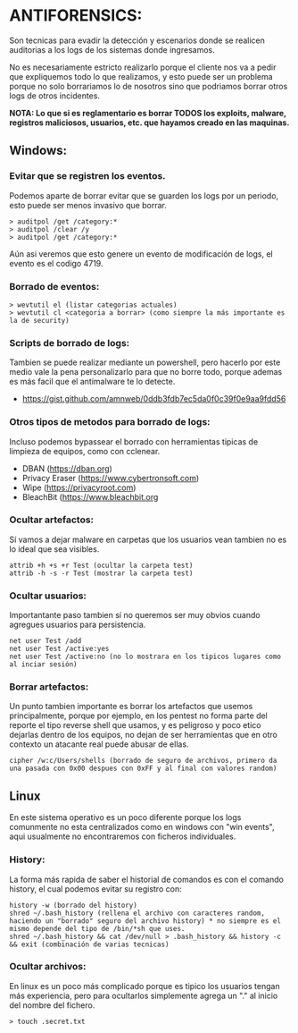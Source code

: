 # ANTIFORENSICS:
Son tecnicas para evadir la detección y escenarios donde se realicen auditorias a los logs de los sistemas donde ingresamos.

No es necesariamente estricto realizarlo porque el cliente nos va a pedir que expliquemos todo lo que realizamos, y esto puede ser un problema porque no solo borrariamos lo de nosotros sino que podriamos borrar otros logs de otros incidentes.

**NOTA: Lo que si es reglamentario es borrar TODOS los exploits, malware, registros maliciosos, usuarios, etc. que hayamos creado en las maquinas.**

## Windows:

### Evitar que se registren los eventos.
Podemos aparte de borrar evitar que se guarden los logs por un periodo, esto puede ser menos invasivo que borrar.
```
> auditpol /get /category:*
> auditpol /clear /y
> auditpol /get /category:*
```

Aún asi veremos que esto genere un evento de modificación de logs, el evento es el codigo 4719.

### Borrado de eventos:
```
> wevtutil el (listar categorias actuales)
> wevtutil cl <categoria a borrar> (como siempre la más importante es la de security)
```

### Scripts de borrado de logs:
Tambien se puede realizar mediante un powershell, pero hacerlo por este medio vale la pena personalizarlo para que no borre todo, porque ademas es más facil que el antimalware te lo detecte.
- https://gist.github.com/amnweb/0ddb3fdb7ec5da0f0c39f0e9aa9fdd56

### Otros tipos de metodos para borrado de logs:
Incluso podemos bypassear el borrado con herramientas tipicas de limpieza de equipos, como con cclenear.

- DBAN (https://dban.org) 
- Privacy Eraser (https://www.cybertronsoft.com)
- Wipe (https://privacyroot.com)
- BleachBit (https://www.bleachbit.org

### Ocultar artefactos:
Sí vamos a dejar malware en carpetas que los usuarios vean tambien no es lo ideal que sea visibles.
```
attrib +h +s +r Test (ocultar la carpeta test)
attrib -h -s -r Test (mostrar la carpeta test)
```

### Ocultar usuarios:
Importantante paso tambien sí no queremos ser muy obvios cuando agregues usuarios para persistencia.
```
net user Test /add
net user Test /active:yes
net user Test /active:no (no lo mostrara en los tipicos lugares como al inciar sesión)
```

### Borrar artefactos:
Un punto tambien importante es borrar los artefactos que usemos principalmente, porque por ejemplo, en los pentest no forma parte del reporte el tipo reverse shell que usamos, y es peligroso y poco etico dejarlas dentro de los equipos, no dejan de ser herramientas que en otro contexto un atacante real puede abusar de ellas.

```
cipher /w:c/Users/shells (borrado de seguro de archivos, primero da una pasada con 0x00 despues con 0xFF y al final con valores random)
```

## Linux
En este sistema operativo es un poco diferente porque los logs comunmente no esta centralizados como en windows con "win events", aqui usualmente no encontraremos con ficheros individuales.

### History:
La forma más rapida de saber el historial de comandos es con el comando history, el cual podemos evitar su registro con:

```
history -w (borrado del history)
shred ~/.bash_history (rellena el archivo con caracteres random, haciendo un "borrado" seguro del archivo history) * no siempre es el mismo depende del tipo de /bin/*sh que uses.
shred ~/.bash_history && cat /dev/null > .bash_history && history -c && exit (combinación de varias tecnicas)
```

### Ocultar archivos:
En linux es un poco más complicado porque es tipico los usuarios tengan más experiencia, pero para ocultarlos simplemente agrega un "." al inicio del nombre del fichero.
```
> touch .secret.txt
```













